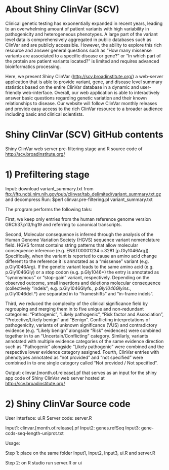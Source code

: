 # About Shiny ClinVar (SCV) 
Clinical genetic testing has exponentially expanded in recent years, leading to an overwhelming amount of patient variants with high variability in pathogenicity and heterogeneous phenotypes. A large part of the variant level data is comprehensively aggregated in public databases such as ClinVar and are publicly accessible.  However, the ability to explore this rich resource and answer general questions such as “How many missense variants are associated to a specific disease or gene?” or “In which part of the protein are patient variants located?” is limited and requires advanced bioinformatics processing. 

Here, we present Shiny ClinVar (http://scv.broadinstitute.org/) a web-server application that is able to provide variant, gene, and disease level summary statistics based on the entire ClinVar database in a dynamic and user-friendly web-interface.  Overall, our web application is able to interactively answer basic questions regarding genetic variation and their known relationships to disease. Our website will follow ClinVar monthly releases and provide easy access to the rich ClinVar resource to a broader audience including basic and clinical scientists.

# Shiny ClinVar (SCV) GitHub contents
Shiny ClinVar web server pre-filtering stage and R source code of http://scv.broadinstitute.org/

# 1) Prefiltering stage
Input: download variant_summary.txt from ftp://ftp.ncbi.nlm.nih.gov/pub/clinvar/tab_delimited/variant_summary.txt.gz and decompress
Run: $perl clinvar.pre-filtering.pl variant_summary.txt

The program performs the following taks:

First, we keep only entries from the human reference genome version GRCh37.p13/hg19 and referring to canonical transcripts. 

Second, Molecular consequence is inferred through the analysis of the Human Genome Variation Society (HGVS) sequence variant nomenclature field. HGVS format contains string patterns that allow molecular consequence inference (e.g. ENST00001234 c.3281 [p.Gly1046Arg]). Specifically, when the variant is reported to cause an amino acid change different to the reference it is annotated as a “missense” variant (e.g. p.Gly1046Arg). If the genetic variant leads to the same amino acid (e.g. p.Gly1046Gly) or a stop codon (e.g. p.Gly1046*) the entry is annotated as “synonymous” or “stop-gain” variant, respectively. Depending on the observed outcome, small insertions and deletions molecular consequence (collectively “indels”; e.g. p.Gly1046Glyfs.*, p.Gly1046Glyins.*, p.Gly1046del.*) are separated in to “frameshifts” and “in-frame indels”. 

Third, we reduced the complexity of the clinical significance field by regrouping and merging them in to five unique and non-redundant categories: “Pathogenic”, “Likely pathogenic”, “Risk factor and Association”, “Protective/Likely benign” and “Benign”. Conflicting interpretations of pathogenicity, variants of unknown significance (VUS) and contradictory evidence (e.g. “Likely benign” alongside “Risk” evidences) were combined together in to an “Uncertain/Conflicting” category. Similarly, variants annotated with multiple evidence categories of the same evidence direction such as “Pathogenic” alongside “Likely pathogenic” were combined and the respective lower evidence category assigned. Fourth, ClinVar entries with phenotypes annotated as “not provided” and “not specified” were combined in to one single category called “Not provided / Not specified”.

Output: clinvar.[month.of.release].pf that serves as an input for the shiny app code of Shiny ClinVar web server hosted at http://scv.broadinstitute.org/

# 2) Shiny ClinVar Source code

User interface: ui.R
Server code: server.R

Input1: clinvar.[month.of.release].pf
Input2: genes.refSeq
Input3: gene-ccds-seq-length-uniprot.txt

Usage:

Step 1: place on the same folder Input1, Input2, Input3, ui.R and server.R

Step 2: on R studio run server.R or ui 
